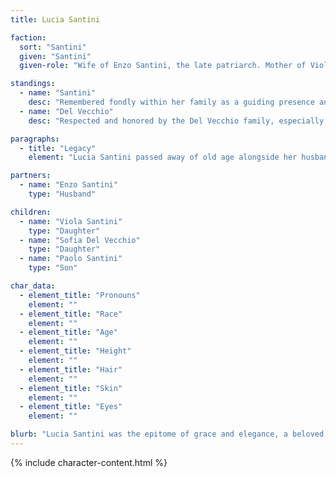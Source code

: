 ```yaml
---
title: Lucia Santini

faction:
  sort: "Santini"
  given: "Santini"
  given-role: "Wife of Enzo Santini, the late patriarch. Mother of Viola, Paolo, and Sofia (now Sofia Del Vecchio). Remembered as the epitome of grace, elegance, and generosity, a beloved matriarch of the Santini family."

standings:
  - name: "Santini"
    desc: "Remembered fondly within her family as a guiding presence and compassionate mother whose warmth continues to define the Santini legacy."
  - name: "Del Vecchio"
    desc: "Respected and honored by the Del Vecchio family, especially as her daughter Sofia married into their line. They still hold her as an example of noble grace."

paragraphs:
  - title: "Legacy"
    element: "Lucia Santini passed away of old age alongside her husband, Enzo. Though not a living figure, her memory carries weight within Sen. She remains a symbol of kindness and elegance, and her children’s lives reflect the values she instilled."

partners:
  - name: "Enzo Santini"
    type: "Husband"

children:
  - name: "Viola Santini"
    type: "Daughter"
  - name: "Sofia Del Vecchio"
    type: "Daughter"
  - name: "Paolo Santini"
    type: "Son"

char_data:
  - element_title: "Pronouns"
    element: ""
  - element_title: "Race"
    element: ""
  - element_title: "Age"
    element: ""
  - element_title: "Height"
    element: ""
  - element_title: "Hair"
    element: ""
  - element_title: "Skin"
    element: ""
  - element_title: "Eyes"
    element: ""

blurb: "Lucia Santini was the epitome of grace and elegance, a beloved figure in Sen's social circles and a devoted mother to her children. She was known for her generosity and kindness, always ready to lend a helping hand to those in need."
---
```


{% include character-content.html %}